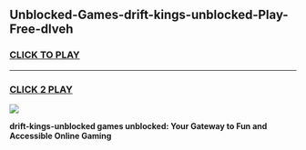 
## Unblocked-Games-drift-kings-unblocked-Play-Free-dlveh
<h3>
<a href="https://premium76.site?title=drift-kings-unblocked&ref=18A1">CLICK TO PLAY</a></h3>
<hr>

<h3>
<a href="https://premium76.site?title=drift-kings-unblocked&ref=18A1">CLICK 2 PLAY</a>
  
</h3>

<a href="https://premium76.site?title=drift-kings-unblocked&ref=18A1"><img src="https://clearcache.store/games.png"></a>


**drift-kings-unblocked games unblocked: Your Gateway to Fun and Accessible Online Gaming**
